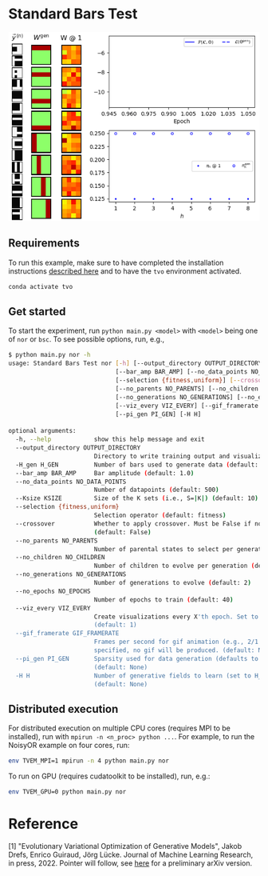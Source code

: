 # Standard Bars Test

![Bars Test for NoisyOR for H=8 different bars and pi=2/H bars on average per image](training.gif)


## Requirements
To run this example, make sure to have completed the installation instructions [described here](/../../README.md) and to have the `tvo` environment activated.

```bash
conda activate tvo
```


## Get started
To start the experiment, run `python main.py <model>` with `<model>` being one of `nor` or `bsc`. To see possible options, run, e.g., 

```bash
$ python main.py nor -h           
usage: Standard Bars Test nor [-h] [--output_directory OUTPUT_DIRECTORY] [-H_gen H_GEN]
                              [--bar_amp BAR_AMP] [--no_data_points NO_DATA_POINTS] [--Ksize KSIZE]
                              [--selection {fitness,uniform}] [--crossover]
                              [--no_parents NO_PARENTS] [--no_children NO_CHILDREN]
                              [--no_generations NO_GENERATIONS] [--no_epochs NO_EPOCHS]
                              [--viz_every VIZ_EVERY] [--gif_framerate GIF_FRAMERATE]
                              [--pi_gen PI_GEN] [-H H]

optional arguments:
  -h, --help            show this help message and exit
  --output_directory OUTPUT_DIRECTORY
                        Directory to write training output and visualizations to (will be output/<TIMESTAMP> if not specified) (default: None)
  -H_gen H_GEN          Number of bars used to generate data (default: 8)
  --bar_amp BAR_AMP     Bar amplitude (default: 1.0)
  --no_data_points NO_DATA_POINTS
                        Number of datapoints (default: 500)
  --Ksize KSIZE         Size of the K sets (i.e., S=|K|) (default: 10)
  --selection {fitness,uniform}
                        Selection operator (default: fitness)
  --crossover           Whether to apply crossover. Must be False if no_children is specified.
                        (default: False)
  --no_parents NO_PARENTS
                        Number of parental states to select per generation (default: 5)
  --no_children NO_CHILDREN
                        Number of children to evolve per generation (default: 3)
  --no_generations NO_GENERATIONS
                        Number of generations to evolve (default: 2)
  --no_epochs NO_EPOCHS
                        Number of epochs to train (default: 40)
  --viz_every VIZ_EVERY
                        Create visualizations every X'th epoch. Set to no_epochs if not specified.
                        (default: 1)
  --gif_framerate GIF_FRAMERATE
                        Frames per second for gif animation (e.g., 2/1 for 2 fps). If not
                        specified, no gif will be produced. (default: None)
  --pi_gen PI_GEN       Sparsity used for data generation (defaults to 2/H if not specified)
                        (default: None)
  -H H                  Number of generative fields to learn (set to H_gen if not specified)
                        (default: None)
```


## Distributed execution

For distributed execution on multiple CPU cores (requires MPI to be installed), run with `mpirun -n <n_proc> python ...`. For example, to run the NoisyOR example on four cores, run:

```bash
env TVEM_MPI=1 mpirun -n 4 python main.py nor
```

To run on GPU (requires cudatoolkit to be installed), run, e.g.:

```bash
env TVEM_GPU=0 python main.py nor
```


# Reference
[1] "Evolutionary Variational Optimization of Generative Models", Jakob Drefs, Enrico Guiraud, Jörg Lücke. Journal of Machine Learning Research, in press, 2022. Pointer will follow, see [here](https://arxiv.org/abs/2012.12294) for a preliminary arXiv version.